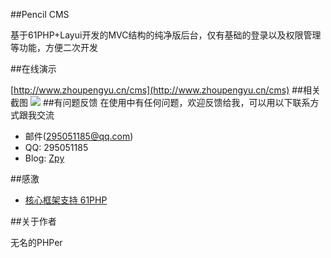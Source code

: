 ﻿##Pencil CMS

基于61PHP+Layui开发的MVC结构的纯净版后台，仅有基础的登录以及权限管理等功能，方便二次开发

##在线演示

[http://www.zhoupengyu.cn/cms](http://www.zhoupengyu.cn/cms)
##相关截图
<img src='http://www.zhoupengyu.cn/images/cut.png'>
##有问题反馈
在使用中有任何问题，欢迎反馈给我，可以用以下联系方式跟我交流

* 邮件(295051185@qq.com)
* QQ: 295051185
* Blog: [Zpy](http://www.zhoupengyu.cn)



##感激
* [核心框架支持 61PHP](https://git.oschina.net/61php/PHP-framework-61php)

##关于作者

无名的PHPer